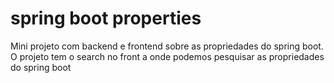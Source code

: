 # spring boot properties

Mini projeto com backend e frontend sobre as propriedades do spring boot. O projeto tem o search no front a onde podemos pesquisar as propriedades do spring boot
